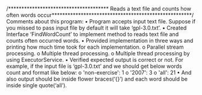 /************************************** Reads a text file and counts how often words occur*****************************************************/
Comments about this program:
•	Program accepts input text file. Suppose if you missed to pass input file by default it will take ‘gpl-3.0.txt’.
•	Created Interface ‘FindWordCount‎’ to implement method to reads text file and counts often occurred words.
•	Provided implementation in three ways and printing how much time took for each implementation.
          o	Parallel stream processing.
          o	Multiple thread processing.
          o	Multiple thread processing by using ExecutorService.
•	Verified expected output is correct or not. For example, if the input file is ‘gpl-3.0.txt’ and we should get below words count and format like below:
          o	'non-exercise': 1
          o	'2007': 3
          o	'all': 21
•	And also output should be inside flower braces(‘{}’) and each word should be inside single quote(‘all’).

